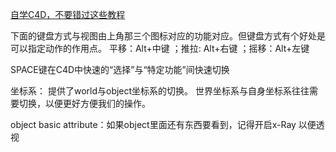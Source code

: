 

[自学C4D，不要错过这些教程](https://zhuanlan.zhihu.com/p/26277569)


下面的键盘方式与视图由上角那三个图标对应的功能对应。但键盘方式有个好处是可以指定动作的作用点。
平移：Alt+中键   ；推拉:  Alt+右键  ；摇移：Alt+左键

SPACE键在C4D中快速的“选择”与“特定功能”间快速切换

坐标系： 提供了world与object坐标系的切换。 世界坐标系与自身坐标系往往需要切换，以便更好方便我们的操作。

object  basic attribute：如果object里面还有东西要看到，记得开启x-Ray 以便透视

